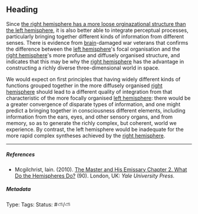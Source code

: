 ## Heading

Since [the right hemisphere has a more loose orginazational structure than the left hemisphere](The%20right%20hemisphere%20has%20a%20more%20loose%20orginazational%20structure%20than%20the%20left%20hemisphere.md), it is also better able to integrate perceptual processes, particularly bringing together different kinds of information from different senses. There is evidence from [brain](Brain.md)-damaged war veterans that confirms the difference between the [left hemisphere](Left%20hemisphere.md)'s focal organisation and the [right hemisphere](Right%20hemisphere.md)'s more profuse and diffusely organised structure, and indicates that this may be why the [right hemisphere](Right%20hemisphere.md) has the advantage in constructing a richly diverse three-dimensional world in space. 

We would expect on first principles that having widely different kinds of functions grouped together in the more diffusely organised [right hemisphere](Right%20hemisphere.md) should lead to a different quality of integration from that characteristic of the more focally organised [left hemisphere](Left%20hemisphere.md): there would be a greater convergence of disparate types of information, and one might predict a bringing together in consciousness different elements, including information from the ears, eyes, and other sensory organs, and from memory, so as to generate the richly complex, but coherent, world we experience. By contrast, the left hemisphere would be inadequate for the more rapid complex syntheses achieved by the [right hemisphere](Right%20hemisphere.md).

---

##### References

* Mcgilchrist, Iain. (2010). [The Master and His Emissary Chapter 2. What Do the Hemispheres Do?](The%20Master%20and%20His%20Emissary%20Chapter%202.%20What%20Do%20the%20Hemispheres%20Do%3F.md) (90). London, UK: *Yale University Press.*

##### Metadata

Type: 
Tags:
Status: #⛅️/⛅️
